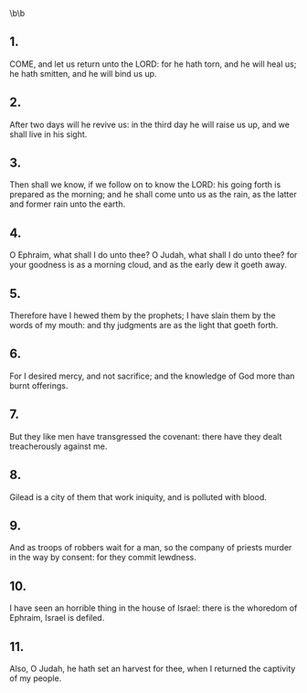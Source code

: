 \b\b
## 1.
COME, and let us return unto the LORD: for he hath torn, and he will heal us; he hath smitten, and he will bind us up.
## 2.
After two days will he revive us: in the third day he will raise us up, and we shall live in his sight.
## 3.
Then shall we know, if we follow on to know the LORD: his going forth is prepared as the morning; and he shall come unto us as the rain, as the latter and former rain unto the earth.
## 4.
O Ephraim, what shall I do unto thee?  O Judah, what shall I do unto thee?  for your goodness is as a morning cloud, and as the early dew it goeth away.
## 5.
Therefore have I hewed them by the prophets; I have slain them by the words of my mouth: and thy judgments are as the light that goeth forth.
## 6.
For I desired mercy, and not sacrifice; and the knowledge of God more than burnt offerings.
## 7.
But they like men have transgressed the covenant: there have they dealt treacherously against me.
## 8.
Gilead is a city of them that work iniquity, and is polluted with blood.
## 9.
And as troops of robbers wait for a man, so the company of priests murder in the way by consent: for they commit lewdness.
## 10.
I have seen an horrible thing in the house of Israel: there is the whoredom of Ephraim, Israel is defiled.
## 11.
Also, O Judah, he hath set an harvest for thee, when I returned the captivity of my people.
